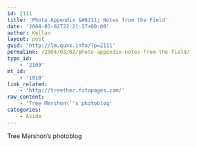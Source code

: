 ```yaml
---
id: 2111
title: 'Photo Appendix &#8211; Notes from the Field'
date: '2004-03-02T22:21:17+00:00'
author: Kellan
layout: post
guid: 'http://lm.quxx.info/?p=2111'
permalink: /2004/03/02/photo-appendix-notes-from-the-field/
typo_id:
    - '2109'
mt_id:
    - '1810'
link_related:
    - 'http://treether.fotopages.com/'
raw_content:
    - 'Tree Mershon\''s photoblog'
categories:
    - Aside
---
```


Tree Mershon’s photoblog